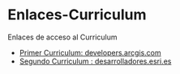 # Enlaces-Curriculum
Enlaces de acceso al Curriculum

* [Primer Curriculum: developers.arcgis.com](http://anmaro13.github.io/Curriculum)
* [Segundo Curriculum : desarrolladores.esri.es](http://anmaro13.github.io/Curriculum2)
